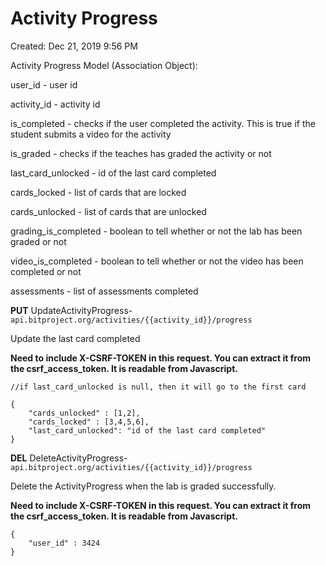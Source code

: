 # Activity Progress

Created: Dec 21, 2019 9:56 PM

Activity Progress Model (Association Object):

user_id - user id

activity_id - activity id

is_completed - checks if the user completed the activity. This is true if the student submits a video for the activity

is_graded - checks if the teaches has graded the activity or not

last_card_unlocked - id of the last card completed

cards_locked - list of cards that are locked

cards_unlocked - list of cards that are unlocked

grading_is_completed - boolean to tell whether or not the lab has been graded or not

video_is_completed - boolean to tell whether or not the video has been completed or not

assessments - list of assessments completed

**PUT** UpdateActivityProgress- `api.bitproject.org/activities/{{activity_id}}/progress`

Update the last card completed

**Need to include X-CSRF-TOKEN in this request. You can extract it from the csrf_access_token. It is readable from Javascript.**

    //if last_card_unlocked is null, then it will go to the first card
    
    {
    	"cards_unlocked" : [1,2],
    	"cards_locked" : [3,4,5,6],
    	"last_card_unlocked": "id of the last card completed"
    }

**DEL** DeleteActivityProgress- `api.bitproject.org/activities/{{activity_id}}/progress`

Delete the ActivityProgress when the lab is graded successfully. 

**Need to include X-CSRF-TOKEN in this request. You can extract it from the csrf_access_token. It is readable from Javascript.**

    {
    	"user_id" : 3424
    }